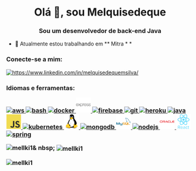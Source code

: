 <h1 align = "center"> Olá 👋, sou Melquisedeque </h1>
<h3 align = "center"> Sou um desenvolvedor de back-end Java </h3>

- 🔭 Atualmente estou trabalhando em ** Mitra * *

<h3 align = "left"> Conecte-se a mim: </h3>
<p align = "left">
<a href = "https://linkedin.com/in/https://www.linkedin.com/ in / melquisedequemsilva / "target =" blank "> <img align =" center "src =" https://raw.githubusercontent.com/rahuldkjain/github-profile-readme-generator/master/src/images/icons/Social /linked-in-alt.svg "alt =" https://www.linkedin.com/in/melquisedequemsilva/ "height =" 30 "width =" 40 "/> </a>
</p>

<h3 align = "left"> Idiomas e ferramentas: </ h3>
<p align = "left"> <a href="https://aws.amazon.com" target="_blank"> <img src = "https://raw.githubusercontent.com/devicons/devicon/master/ icons / amazonwebservices / amazonwebservices-original-wordmark.svg "alt =" aws "width =" 40 "height =" 40 "/> </a> <a href =" https://www.gnu.org/software/ bash / "target =" _ blank "> <img src =" https://www.vectorlogo.zone/logos/gnu_bash/gnu_bash-icon.svg "alt =" bash "width =" 40 "height =" 40 "/ > </a> <a href="https://www.docker.com/" target="_blank"> <img src = "https: //raw.githubusercontent.com / devicons / devicon / master / icons / docker / docker-original-wordmark.svg "alt =" docker "width =" 40 "height =" 40 "/> </a> <a href =" https: // expressjs.com "target =" _ blank "> <img src =" https://raw.githubusercontent.com/devicons/devicon/master/icons/express/express-original-wordmark.svg "alt =" express "width = "40" height = "40" /> </a> <a href="https://firebase.google.com/" target="_blank"> <img src = "https://www.vectorlogo.zone /logos/firebase/firebase-icon.svg "alt =" firebase "width =" 40 "height =" 40 "/> </a> <a href =" https://git-scm.com/ "target = "_em branco"> <img src = "https://www.vectorlogo.zone/logos/git-scm/git-scm-icon.svg" alt = "git" width = "40" height = "40" /> </ a > <a href="https://heroku.com" target="_blank"> <img src = "https://www.vectorlogo.zone/logos/heroku/heroku-icon.svg" alt = "heroku" width = "40" height = "40" /> </a> <a href="https://www.java.com" target="_blank"> <img src = "https: //raw.githubusercontent. com / devicons / devicon / master / icons / java / java-original.svg "alt =" java "width =" 40 "height =" 40 "/> </a> <a href =" https: // desenvolvedor. mozilla.org/en-US/docs/Web/JavaScript "target = "_ blank"> <img src = "https://raw.githubusercontent.com/devicons/devicon/master/icons/javascript/javascript-original.svg" alt = "javascript" width = "40" height = " 40 "/> </a> <a href="https://kubernetes.io" target="_blank"> <img src =" https://www.vectorlogo.zone/logos/kubernetes/kubernetes-icon. svg "alt =" kubernetes "width =" 40 "height =" 40 "/> </a> <a href="https://www.linux.org/" target="_blank"> <img src =" https://raw.githubusercontent.com/devicons/devicon/master/icons/linux/linux-original.svg "alt =" linux "width =" 40 "height =" 40 "/> </a><a href="https://www.mongodb.com/" target="_blank"> <img src = "https://raw.githubusercontent.com/devicons/devicon/master/icons/mongodb/mongodb-original -wordmark.svg "alt =" mongodb "width =" 40 "height =" 40 "/> </a> <a href="https://www.mysql.com/" target="_blank"> <img src = "https://raw.githubusercontent.com/devicons/devicon/master/icons/mysql/mysql-original-wordmark.svg" alt = "mysql" width = "40" height = "40" /> </ a> <a href="https://nodejs.org" target="_blank"> <img src = "https://raw.githubusercontent.com/devicons/devicon/master/icons/nodejs/nodejs-original- marca nominativa.svg "alt =" nodejs "width =" 40 "height =" 40 "/> </a> <a href="https://www.oracle.com/" target="_blank"> <img src =" https://raw.githubusercontent.com/devicons/devicon/master/icons/oracle/oracle-original.svg "alt =" oracle "width =" 40 "height =" 40 "/> </a> <a href = "https://reactjs.org/" target = "_ blank"> <img src = "https://raw.githubusercontent.com/devicons/devicon/master/icons/react/react-original-wordmark.svg" alt = "react" width = "40" height = "40" /> </a> <a href="https://spring.io/" target="_blank"> <img src = "https: // www.vectorlogo.zone/logos/springio/springio-icon.svg "alt =" spring "width =" 40 "height =" 40 "/> </a> </p>

<p> <img align = "left" src = "https://github-readme-stats.vercel.app/api/top-langs?username=mellki1&show_icons=true&locale=en&layout=compact" alt = "mellki1" /> </p>

<p> & nbsp; <img align = "center" src = "https://github-readme-stats.vercel.app/api?username=mellki1&show_icons=true&locale=en" alt = "mellki1" /> </p>

<p> <img align = "center" src = "https://github-readme-streak-stats.herokuapp.com/?user=mellki1&" alt = "mellki1" /> </p>
